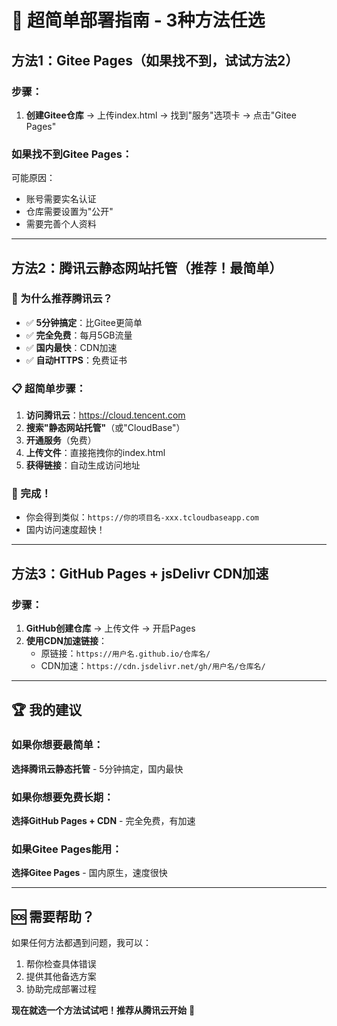 # 🚀 超简单部署指南 - 3种方法任选

## 方法1：Gitee Pages（如果找不到，试试方法2）

### 步骤：
1. **创建Gitee仓库** → 上传index.html → 找到"服务"选项卡 → 点击"Gitee Pages"

### 如果找不到Gitee Pages：
可能原因：
- 账号需要实名认证
- 仓库需要设置为"公开"
- 需要完善个人资料

---

## 方法2：腾讯云静态网站托管（推荐！最简单）

### 🎯 为什么推荐腾讯云？
- ✅ **5分钟搞定**：比Gitee更简单
- ✅ **完全免费**：每月5GB流量
- ✅ **国内最快**：CDN加速
- ✅ **自动HTTPS**：免费证书

### 📋 超简单步骤：
1. **访问腾讯云**：https://cloud.tencent.com
2. **搜索"静态网站托管"**（或"CloudBase"）
3. **开通服务**（免费）
4. **上传文件**：直接拖拽你的index.html
5. **获得链接**：自动生成访问地址

### 🎉 完成！
- 你会得到类似：`https://你的项目名-xxx.tcloudbaseapp.com`
- 国内访问速度超快！

---

## 方法3：GitHub Pages + jsDelivr CDN加速

### 步骤：
1. **GitHub创建仓库** → 上传文件 → 开启Pages
2. **使用CDN加速链接**：
   - 原链接：`https://用户名.github.io/仓库名/`
   - CDN加速：`https://cdn.jsdelivr.net/gh/用户名/仓库名/`

---

## 🏆 我的建议

### 如果你想要最简单：
**选择腾讯云静态托管** - 5分钟搞定，国内最快

### 如果你想要免费长期：
**选择GitHub Pages + CDN** - 完全免费，有加速

### 如果Gitee Pages能用：
**选择Gitee Pages** - 国内原生，速度很快

---

## 🆘 需要帮助？

如果任何方法都遇到问题，我可以：
1. 帮你检查具体错误
2. 提供其他备选方案
3. 协助完成部署过程

**现在就选一个方法试试吧！推荐从腾讯云开始** 🚀
